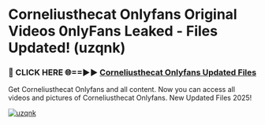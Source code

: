 # Corneliusthecat Onlyfans Original Videos 0nlyFans Leaked - Files Updated! (uzqnk)

<h3>🔴 CLICK HERE 🌐==►► <a href="https://tinyurl.com/ehrbuxhb" rel="nofollow">Corneliusthecat Onlyfans Updated Files</a></h3>

Get Corneliusthecat Onlyfans and all content. Now you can access all videos and pictures of Corneliusthecat Onlyfans. New Updated Files 2025!

[![uzqnk](https://i.imgur.com/lVYEuWS.gif)](https://tinyurl.com/ehrbuxhb)
